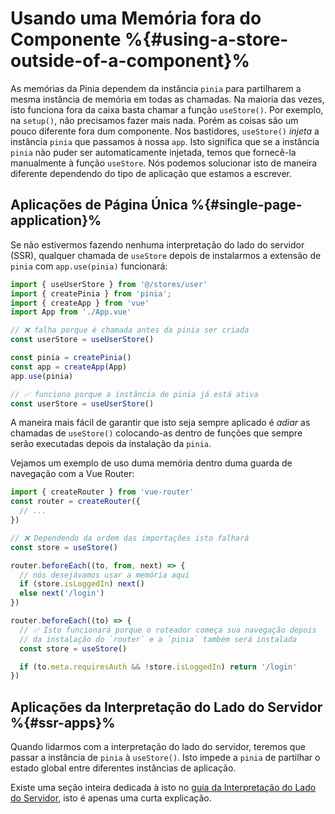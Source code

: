 # Usando uma Memória fora do Componente %{#using-a-store-outside-of-a-component}%

As memórias da Pinia dependem da instância `pinia` para partilharem a mesma instância de memória em todas as chamadas. Na maioria das vezes, isto funciona fora da caixa basta chamar a função `useStore()`. Por exemplo, na `setup()`, não precisamos fazer mais nada. Porém as coisas são um pouco diferente fora dum componente. Nos bastidores, `useStore()` _injeta_ a instância `pinia` que passamos à nossa `app`. Isto significa que se a instância `pinia` não puder ser automaticamente injetada, temos que fornecê-la manualmente à função `useStore`. Nós podemos solucionar isto de maneira diferente dependendo do tipo de aplicação que estamos a escrever.

## Aplicações de Página Única %{#single-page-application}%

Se não estivermos fazendo nenhuma interpretação do lado do servidor (SSR), qualquer chamada de `useStore` depois de instalarmos a extensão de `pinia` com `app.use(pinia)` funcionará:

```js
import { useUserStore } from '@/stores/user'
import { createPinia } from 'pinia';
import { createApp } from 'vue'
import App from './App.vue'

// ❌ falha porque é chamada antes da pinia ser criada
const userStore = useUserStore()

const pinia = createPinia()
const app = createApp(App)
app.use(pinia)

// ✅ funciona porque a instância de pinia já está ativa
const userStore = useUserStore()
```

A maneira mais fácil de garantir que isto seja sempre aplicado é _adiar_ as chamadas de `useStore()` colocando-as dentro de funções que sempre serão executadas depois da instalação da `pinia`.

Vejamos um exemplo de uso duma memória dentro duma guarda de navegação com a Vue Router:

```js
import { createRouter } from 'vue-router'
const router = createRouter({
  // ...
})

// ❌ Dependendo da ordem das importações isto falhará
const store = useStore()

router.beforeEach((to, from, next) => {
  // nós desejávamos usar a memória aqui
  if (store.isLoggedIn) next()
  else next('/login')
})

router.beforeEach((to) => {
  // ✅ Isto funcionará porque o roteador começa sua navegação depois
  // da instalação do `router` e a `pinia` também será instalada
  const store = useStore()

  if (to.meta.requiresAuth && !store.isLoggedIn) return '/login'
})
```

## Aplicações da Interpretação do Lado do Servidor %{#ssr-apps}%

Quando lidarmos com a interpretação do lado do servidor, teremos que passar a instância de `pinia` à `useStore()`. Isto impede a `pinia` de partilhar o estado global entre diferentes instâncias de aplicação.

Existe uma seção inteira dedicada à isto no [guia da Interpretação do Lado do Servidor](/ssr/index), isto é apenas uma curta explicação.

